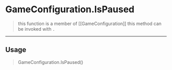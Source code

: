 # GameConfiguration.IsPaused
> this function is a member of [[GameConfiguration]]
> this method can be invoked with `.`
-----
## Usage
> GameConfiguration.IsPaused()
